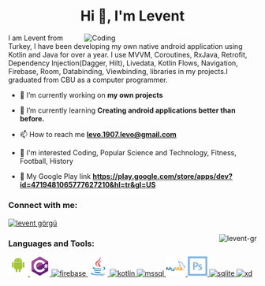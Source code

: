 <h1 align="center">Hi 👋, I'm Levent</h1>


<img align="right" alt="Coding" width="350" src="https://media0.giphy.com/media/qgQUggAC3Pfv687qPC/giphy.gif?cid=ecf05e477px6lwd5qq90jrad360joo70a3u8dt7bpr66qery&rid=giphy.gif&ct=g" />

I am Levent from Turkey, I have been developing my own native android application using Kotlin and Java for over a year.
I use MVVM, Coroutines, RxJava, Retrofit, Dependency Injection(Dagger, Hilt), Livedata, Kotlin Flows, Navigation, Firebase, Room, Databinding, Viewbinding, libraries in my projects.I graduated from CBU as a computer programmer.

- 🔭 I’m currently working on **my own projects**

- 🌱 I’m currently learning **Creating android applications better than before.**

- 📫 How to reach me **levo.1907.levo@gmail.com**

- 👀 I'm interested Coding, Popular Science and Technology, Fitness, Football, History

- 🤝 My Google Play link **https://play.google.com/store/apps/dev?id=4719481065777627210&hl=tr&gl=US**

<h3 align="left">Connect with me:</h3>
<p align="left">
<a href="https://linkedin.com/in/levent görgü" target="blank"><img align="center" src="https://raw.githubusercontent.com/rahuldkjain/github-profile-readme-generator/master/src/images/icons/Social/linked-in-alt.svg" alt="levent görgü" height="30" width="40" /></a>
</p>


<p><img align="right" src="https://github-readme-stats.vercel.app/api/top-langs?username=levent-gr&show_icons=true&locale=en&layout=compact" alt="levent-gr" /></p>


<h3 align="left" >Languages and Tools:</h3>
<p align="left"> <a href="https://developer.android.com" target="_blank" rel="noreferrer"> <img src="https://raw.githubusercontent.com/devicons/devicon/master/icons/android/android-original-wordmark.svg" alt="android" width="40" height="40"/> </a> <a href="https://www.cprogramming.com/" target="_blank" rel="noreferrer">  <img src="https://raw.githubusercontent.com/devicons/devicon/master/icons/csharp/csharp-original.svg" alt="csharp" width="40" height="40"/> </a> <a href="https://firebase.google.com/" target="_blank" rel="noreferrer"> <img src="https://www.vectorlogo.zone/logos/firebase/firebase-icon.svg" alt="firebase" width="40" height="40"/> </a> <a href="https://www.java.com" target="_blank" rel="noreferrer"> <img src="https://raw.githubusercontent.com/devicons/devicon/master/icons/java/java-original.svg" alt="java" width="40" height="40"/> </a> <a href="https://kotlinlang.org" target="_blank" rel="noreferrer"> <img src="https://www.vectorlogo.zone/logos/kotlinlang/kotlinlang-icon.svg" alt="kotlin" width="40" height="40"/> </a> <a href="https://www.microsoft.com/en-us/sql-server" target="_blank" rel="noreferrer"> <img src="https://www.svgrepo.com/show/303229/microsoft-sql-server-logo.svg" alt="mssql" width="40" height="40"/> </a> <a href="https://www.mysql.com/" target="_blank" rel="noreferrer"> <img src="https://raw.githubusercontent.com/devicons/devicon/master/icons/mysql/mysql-original-wordmark.svg" alt="mysql" width="40" height="40"/> </a> <a href="https://www.photoshop.com/en" target="_blank" rel="noreferrer"> <img src="https://raw.githubusercontent.com/devicons/devicon/master/icons/photoshop/photoshop-line.svg" alt="photoshop" width="40" height="40"/> </a> <a href="https://www.sqlite.org/" target="_blank" rel="noreferrer"> <img src="https://www.vectorlogo.zone/logos/sqlite/sqlite-icon.svg" alt="sqlite" width="40" height="40"/> </a> <a href="https://www.adobe.com/products/xd.html" target="_blank" rel="noreferrer"> <img src="https://cdn.worldvectorlogo.com/logos/adobe-xd.svg" alt="xd" width="40" height="40"/> </a> </p>

